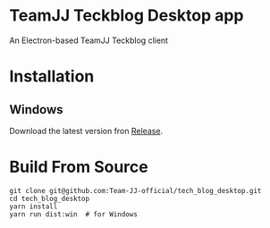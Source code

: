 # TeamJJ Teckblog Desktop app
An Electron-based TeamJJ Teckblog client

# Installation
## Windows
Download the latest version fron [Release](https://github.com/Team-JJ-official/tech_blog_desktop/releases).

# Build From Source
```
git clone git@github.com:Team-JJ-official/tech_blog_desktop.git
cd tech_blog_desktop
yarn install
yarn run dist:win  # for Windows
```